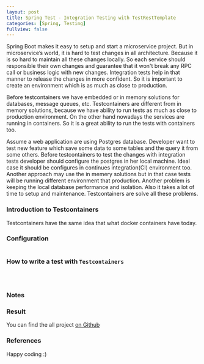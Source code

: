```yaml
---
layout: post
title: Spring Test - Integration Testing with TestRestTemplate  
categories: [Spring, Testing]
fullview: false
---
```


Spring Boot makes it easy to setup and start a microservice project. But in microservice’s world, it is hard to test changes in all architecture.
Because it is so hard to maintain all these changes locally. So each service should responsible their own changes and guarantee that
it won't break any RPC call or business logic  with new changes. Integration tests help in that manner to release the changes in more confident.
So it is important to create an environment which is as much as close to production.    
    
Before testcontainers we have embedded or in memory solutions for databases, message queues, etc. Testcontainers are different from in memory solutions, 
because we have ability to run tests as much as close to production environment. On the other hand nowadays the services are running in containers.
So it is a great ability to run the tests with containers too.
  
Assume a web application are using Postgres database. Developer want to test new feature which save some data to some tables
and the query it from some others. Before testcontainers to test the changes with integration tests developer should configure the postgres in her local machine. Ideal case it 
should be configures in continues integration(CI) environment too. Another approach may use the in memery solutions but in that case
tests will be running different environment that production. Another problem is keeping the local database performance and isolation. Also it takes a lot of time to setup and maintenance. 
Testcontainers are solve all these problems.

### Introduction to Testcontainers

Testcontainers have the same idea that what docker containers have today.  

### Configuration  
 

```java


```



### How to write a test with ```Testcontainers```
 

```java

   

```


### Notes

 

### Result


You can find the all project [on Github](https://github.com/muzir/softwareLabs/tree/master/spring-boot-testcontainers)


### References


Happy coding :) 

